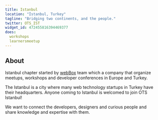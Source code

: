 ```yaml
---
title: Istanbul
location: "İstanbul, Turkey"
tagline: "Bridging two continents, and the people."
twitter: OTS_IST
widget_id: 472455816394469377
does:
  workshops
  learnersmeetup
---
```


## About

Istanbul chapter started by [webBox][1] team which a company that organize meetups,
workshops and developer conferences in Europe and Turkey.

The Istanbul is a city where many web technology startups in Turkey have their
headquarters. Anyone coming to Istanbul is welcomed to join OTS Istanbul!

We want to connect the developers, designers and curious people and share knowledge
and expertise with them.

[1]: http://webbox.io
